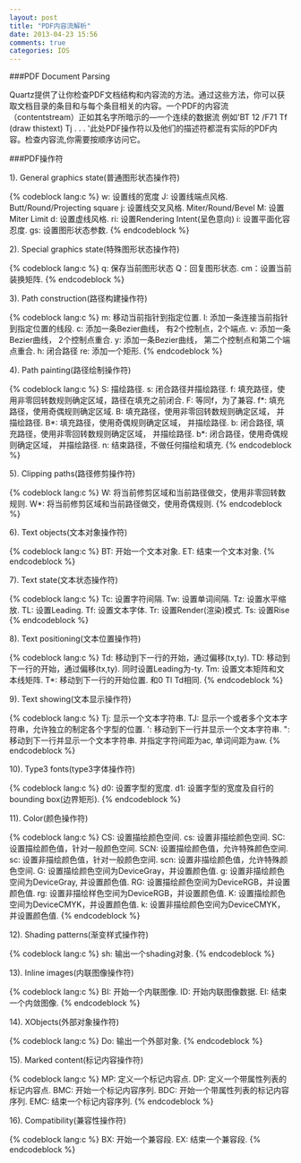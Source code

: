 ```yaml
---
layout: post
title: "PDF内容流解析"
date: 2013-04-23 15:56
comments: true
categories: IOS
---
```


###PDF Document Parsing 

<p>Quartz提供了让你检查PDF文档结构和内容流的方法。通过这些方法，你可以获取文档目录的条目和与每个条目相关的内容。一个PDF的内容流（contentstream）正如其名字所暗示的—一个连续的数据流 例如'BT 12 /F71 Tf (draw thistext) Tj . . . '此处PDF操作符以及他们的描述符都混有实际的PDF内容。检查内容流,你需要按顺序访问它。</p>

###PDF操作符


<p>1). General graphics state(普通图形状态操作符)</p>
{% codeblock lang:c %}
 w: 设置线的宽度
 J: 设置线端点风格. Butt/Round/Projecting square 
 j: 设置线交叉风格. Miter/Round/Bevel
 M: 设置Miter Limit
 d: 设置虚线风格.
 ri: 设置Rendering Intent(呈色意向)
 i: 设置平面化容忍度.
 gs: 设置图形状态参数.
{% endcodeblock %}

<p>2). Special graphics state(特殊图形状态操作符)</p>
{% codeblock lang:c %}
 q: 保存当前图形状态
 Q：回复图形状态.
 cm：设置当前装换矩阵.
{% endcodeblock %}

<p>3). Path construction(路径构建操作符)</p>
{% codeblock lang:c %}
 m: 移动当前指针到指定位置.
 l: 添加一条连接当前指针到指定位置的线段.
 c: 添加一条Bezier曲线， 有2个控制点，2个端点.
 v: 添加一条Bezier曲线， 2个控制点重合.
 y: 添加一条Bezier曲线， 第二个控制点和第二个端点重合.
 h: 闭合路径
 re: 添加一个矩形.
{% endcodeblock %}
<!--more-->

<p>4). Path painting(路径绘制操作符)</p>
{% codeblock lang:c %}
 S: 描绘路径.
 s: 闭合路径并描绘路径.
 f: 填充路径，使用非零回转数规则确定区域，路径在填充之前闭合.
 F: 等同f，为了兼容.
 f*: 填充路径，使用奇偶规则确定区域.
 B: 填充路径，使用非零回转数规则确定区域， 并描绘路径.
 B*: 填充路径，使用奇偶规则确定区域， 并描绘路径.
 b: 闭合路径, 填充路径，使用非零回转数规则确定区域， 并描绘路径.
 b*: 闭合路径，使用奇偶规则确定区域， 并描绘路径.
 n: 结束路径，不做任何描绘和填充.
{% endcodeblock %}


<p>5). Clipping paths(路径修剪操作符)</p>
{% codeblock lang:c %}
 W: 将当前修剪区域和当前路径做交，使用非零回转数规则.
 W*: 将当前修剪区域和当前路径做交，使用奇偶规则.
{% endcodeblock %}


<p>6). Text  objects(文本对象操作符)</p>
{% codeblock lang:c %}
 BT: 开始一个文本对象.
 ET: 结束一个文本对象.
{% endcodeblock %}


<p>7). Text  state(文本状态操作符)</p>
{% codeblock lang:c %}
 Tc: 设置字符间隔.
 Tw: 设置单词间隔.
 Tz: 设置水平缩放.
 TL: 设置Leading.
 Tf: 设置文本字体.
 Tr: 设置Render(渲染)模式.
 Ts: 设置Rise
{% endcodeblock %}


<p>8). Text  positioning(文本位置操作符)</p>
{% codeblock lang:c %}
 Td: 移动到下一行的开始，通过偏移(tx,ty).
 TD: 移动到下一行的开始，通过偏移(tx,ty). 同时设置Leading为-ty.
 Tm: 设置文本矩阵和文本线矩阵.
 T*: 移动到下一行的开始位置. 和0 Tl Td相同.
{% endcodeblock %}


<p>9). Text  showing(文本显示操作符)</p>
{% codeblock lang:c %}
 Tj: 显示一个文本字符串.
 TJ: 显示一个或者多个文本字符串，允许独立的制定各个字型的位置.
 ': 移动到下一行并显示一个文本字符串.
 ": 移动到下一行并显示一个文本字符串. 并指定字符间距为ac, 单词间距为aw.
{% endcodeblock %}


<p>10). Type3 fonts(type3字体操作符)</p>
{% codeblock lang:c %}
 d0:  设置字型的宽度.
 d1: 设置字型的宽度及自行的bounding box(边界矩形).
{% endcodeblock %}


<p>11). Color(颜色操作符)</p>
{% codeblock lang:c %}
 CS: 设置描绘颜色空间.
 cs: 设置非描绘颜色空间.
 SC: 设置描绘颜色值，针对一般颜色空间.
 SCN: 设置描绘颜色值，允许特殊颜色空间.
 sc: 设置非描绘颜色值，针对一般颜色空间.
 scn: 设置非描绘颜色值，允许特殊颜色空间.
 G: 设置描绘颜色空间为DeviceGray，并设置颜色值.
 g: 设置非描绘颜色空间为DeviceGray, 并设置颜色值.
 RG: 设置描绘颜色空间为DeviceRGB，并设置颜色值.
 rg: 设置非描绘样色空间为DeviceRGB，并设置颜色值.
 K: 设置描绘颜色空间为DeviceCMYK，并设置颜色值.
 k: 设置非描绘颜色空间为DeviceCMYK，并设置颜色值.
{% endcodeblock %}

<p>12). Shading patterns(渐变样式操作符)</p>
{% codeblock lang:c %}
 sh: 输出一个shading对象.
{% endcodeblock %}

<p>13). Inline images(内联图像操作符)</p>
{% codeblock lang:c %}
 BI: 开始一个内联图像.
 ID: 开始内联图像数据.
 EI: 结束一个内敛图像.
{% endcodeblock %}

<p>14). XObjects(外部对象操作符)</p>
{% codeblock lang:c %}
 Do: 输出一个外部对象.
{% endcodeblock %}

<p>15). Marked content(标记内容操作符)</p>
{% codeblock lang:c %}
 MP: 定义一个标记内容点.
 DP: 定义一个带属性列表的标记内容点.
 BMC: 开始一个标记内容序列.
 BDC: 开始一个带属性列表的标记内容序列.
 EMC: 结束一个标记内容序列.
{% endcodeblock %}


<p>16). Compatibility(兼容性操作符)</p>
{% codeblock lang:c %}
 BX: 开始一个兼容段.
 EX: 结束一个兼容段.
{% endcodeblock %}